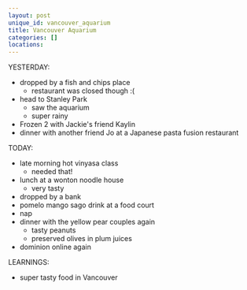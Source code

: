 ```yaml
---
layout: post
unique_id: vancouver_aquarium
title: Vancouver Aquarium
categories: []
locations: 
---
```


YESTERDAY:
* dropped by a fish and chips place
  * restaurant was closed though :(
* head to Stanley Park
  * saw the aquarium
  * super rainy
* Frozen 2 with Jackie's friend Kaylin
* dinner with another friend Jo at a Japanese pasta fusion restaurant

TODAY:
* late morning hot vinyasa class
  * needed that!
* lunch at a wonton noodle house
  * very tasty
* dropped by a bank
* pomelo mango sago drink at a food court
* nap
* dinner with the yellow pear couples again
  * tasty peanuts
  * preserved olives in plum juices
* dominion online again

LEARNINGS:
* super tasty food in Vancouver
